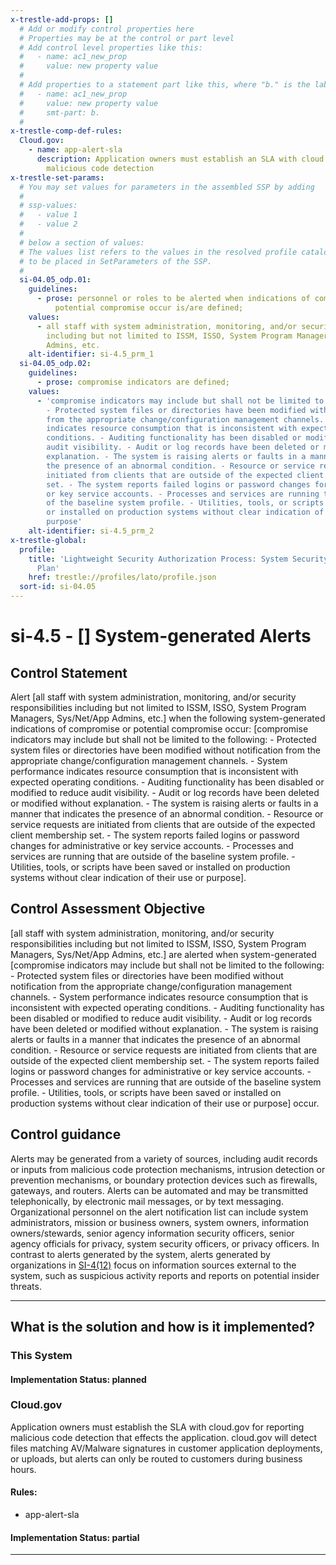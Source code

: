 ```yaml
---
x-trestle-add-props: []
  # Add or modify control properties here
  # Properties may be at the control or part level
  # Add control level properties like this:
  #   - name: ac1_new_prop
  #     value: new property value
  #
  # Add properties to a statement part like this, where "b." is the label of the target statement part
  #   - name: ac1_new_prop
  #     value: new property value
  #     smt-part: b.
  #
x-trestle-comp-def-rules:
  Cloud.gov:
    - name: app-alert-sla
      description: Application owners must establish an SLA with cloud.gov for reporting
        malicious code detection
x-trestle-set-params:
  # You may set values for parameters in the assembled SSP by adding
  #
  # ssp-values:
  #   - value 1
  #   - value 2
  #
  # below a section of values:
  # The values list refers to the values in the resolved profile catalog, and the ssp-values represent new values
  # to be placed in SetParameters of the SSP.
  #
  si-04.05_odp.01:
    guidelines:
      - prose: personnel or roles to be alerted when indications of compromise or
          potential compromise occur is/are defined;
    values:
      - all staff with system administration, monitoring, and/or security responsibilities
        including but not limited to ISSM, ISSO, System Program Managers, Sys/Net/App
        Admins, etc.
    alt-identifier: si-4.5_prm_1
  si-04.05_odp.02:
    guidelines:
      - prose: compromise indicators are defined;
    values:
      - 'compromise indicators may include but shall not be limited to the following:
        - Protected system files or directories have been modified without notification
        from the appropriate change/configuration management channels. - System performance
        indicates resource consumption that is inconsistent with expected operating
        conditions. - Auditing functionality has been disabled or modified to reduce
        audit visibility. - Audit or log records have been deleted or modified without
        explanation. - The system is raising alerts or faults in a manner that indicates
        the presence of an abnormal condition. - Resource or service requests are
        initiated from clients that are outside of the expected client membership
        set. - The system reports failed logins or password changes for administrative
        or key service accounts. - Processes and services are running that are outside
        of the baseline system profile. - Utilities, tools, or scripts have been saved
        or installed on production systems without clear indication of their use or
        purpose'
    alt-identifier: si-4.5_prm_2
x-trestle-global:
  profile:
    title: 'Lightweight Security Authorization Process: System Security and Privacy
      Plan'
    href: trestle://profiles/lato/profile.json
  sort-id: si-04.05
---
```


# si-4.5 - \[\] System-generated Alerts

## Control Statement

Alert [all staff with system administration, monitoring, and/or security responsibilities including but not limited to ISSM, ISSO, System Program Managers, Sys/Net/App Admins, etc.] when the following system-generated indications of compromise or potential compromise occur: [compromise indicators may include but shall not be limited to the following: - Protected system files or directories have been modified without notification from the appropriate change/configuration management channels. - System performance indicates resource consumption that is inconsistent with expected operating conditions. - Auditing functionality has been disabled or modified to reduce audit visibility. - Audit or log records have been deleted or modified without explanation. - The system is raising alerts or faults in a manner that indicates the presence of an abnormal condition. - Resource or service requests are initiated from clients that are outside of the expected client membership set. - The system reports failed logins or password changes for administrative or key service accounts. - Processes and services are running that are outside of the baseline system profile. - Utilities, tools, or scripts have been saved or installed on production systems without clear indication of their use or purpose].

## Control Assessment Objective

[all staff with system administration, monitoring, and/or security responsibilities including but not limited to ISSM, ISSO, System Program Managers, Sys/Net/App Admins, etc.] are alerted when system-generated [compromise indicators may include but shall not be limited to the following: - Protected system files or directories have been modified without notification from the appropriate change/configuration management channels. - System performance indicates resource consumption that is inconsistent with expected operating conditions. - Auditing functionality has been disabled or modified to reduce audit visibility. - Audit or log records have been deleted or modified without explanation. - The system is raising alerts or faults in a manner that indicates the presence of an abnormal condition. - Resource or service requests are initiated from clients that are outside of the expected client membership set. - The system reports failed logins or password changes for administrative or key service accounts. - Processes and services are running that are outside of the baseline system profile. - Utilities, tools, or scripts have been saved or installed on production systems without clear indication of their use or purpose] occur.

## Control guidance

Alerts may be generated from a variety of sources, including audit records or inputs from malicious code protection mechanisms, intrusion detection or prevention mechanisms, or boundary protection devices such as firewalls, gateways, and routers. Alerts can be automated and may be transmitted telephonically, by electronic mail messages, or by text messaging. Organizational personnel on the alert notification list can include system administrators, mission or business owners, system owners, information owners/stewards, senior agency information security officers, senior agency officials for privacy, system security officers, or privacy officers. In contrast to alerts generated by the system, alerts generated by organizations in [SI-4(12)](#si-4.12) focus on information sources external to the system, such as suspicious activity reports and reports on potential insider threats.

______________________________________________________________________

## What is the solution and how is it implemented?

<!-- For implementation status enter one of: implemented, partial, planned, alternative, not-applicable -->

<!-- Note that the list of rules under ### Rules: is read-only and changes will not be captured after assembly to JSON -->

### This System

<!-- Add implementation prose for the main This System component for control: si-4.5 -->

#### Implementation Status: planned

### Cloud.gov

Application owners must establish the SLA with cloud.gov for reporting malicious code detection that effects the application. cloud.gov will detect files matching AV/Malware signatures in customer application deployments, or uploads, but alerts can only be routed to customers during business hours.

#### Rules:

  - app-alert-sla

#### Implementation Status: partial

______________________________________________________________________
